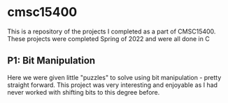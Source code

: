 # cmsc15400
This is a repository of the projects I completed as a part of CMSC15400. These projects were completed Spring of 2022 and were all done in C

## P1: Bit Manipulation
Here we were given little "puzzles" to solve using bit manipulation - pretty straight forward. This project was very interesting and enjoyable as I had never worked with shifting bits to this degree before.
